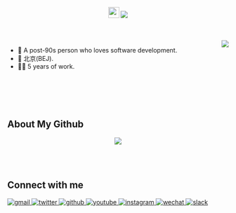 <!-- [![github-profile](./assets/hello-pal.svg)](https://www.calligrapher.ai/) -->
<!-- <br/> -->
<p align="center">
  <img src="https://media.giphy.com/media/hvRJCLFzcasrR4ia7z/giphy.gif" width="25px">
  <img src="https://profile-counter.glitch.me/majorconcern/count.svg" />
</p>

<br/>
<br/>

<div>
  <div>
    <img align="right" src="https://github-readme-stats.vercel.app/api/top-langs/?username=majorconcern&layout=compact&theme=radical"/>
  </div>
</div>

- 🐑  A post-90s person who loves software development.
- 📍  北京(BEJ).
- 👩‍💻  5 years of work.

<br/>
<br/>
<br/>
<br/>

## About My Github
<div align="center">
  <img src="https://github-profile-trophy.vercel.app/?username=sun0225SUN&theme=gruvbox&row=1&column=7&no-frame=true&no-bg=true"/>
</div>

<!-- <div align="left">
<img height='180' src="https://github-readme-stats.vercel.app/api?username=younger-1&theme=calm&show_icons=true" align="center" />
<img height='180' src="https://github-readme-stats.vercel.app/api/top-langs/?username=majorconcern&hide=html,css,Jupyter+Notebook,ruby,javascript&theme=calm&langs_count=6" align="center" />
</div> -->

<br/>
<br/>
<br/>

## Connect with me
<div align="left">
<a href="mailto:jinren.lang@gmail.com" target="_blank">
<img src=https://img.shields.io/badge/Gmail-D14836?style=for-the-badge&logo=twitter&logoColor=white alt=gmail style="margin-bottom: 5px;" />
</a>
<a href="https://twitter.com/majorconcernn" target="_blank">
<img src=https://img.shields.io/badge/twitter-%2300acee.svg?&style=for-the-badge&logo=twitter&logoColor=white alt=twitter style="margin-bottom: 5px;" />
</a>
<a href="https://github.com/majorconcern" target="_blank">
<img src=https://img.shields.io/badge/github-%2324292e.svg?&style=for-the-badge&logo=github&logoColor=white alt=github style="margin-bottom: 5px;" />
</a>
<a href="javascript:void(0)" target="_blank">
<img src=https://img.shields.io/badge/YouTube-FF0000?style=for-the-badge&logo=youTube&logoColor=white alt=youtube style="margin-bottom: 5px;" />
</a>
<a href="javascript:void(0)" target="_blank">
<img src=https://img.shields.io/badge/Instagram-E4405F?style=for-the-badge&logo=instagram&logoColor=white alt=instagram style="margin-bottom: 5px;" />
</a>
<a href="javascript:void(0)" target="_blank">
<img src=https://img.shields.io/badge/WeChat-07C160?style=for-the-badge&logo=wechat&logoColor=white alt=wechat style="margin-bottom: 5px;" />
</a>
<a href="javascript:void(0)" target="_blank">
<img src=https://img.shields.io/badge/Slack-4A154B?style=for-the-badge&logo=slack&logoColor=white alt=slack style="margin-bottom: 5px;" />
</a>
</div>